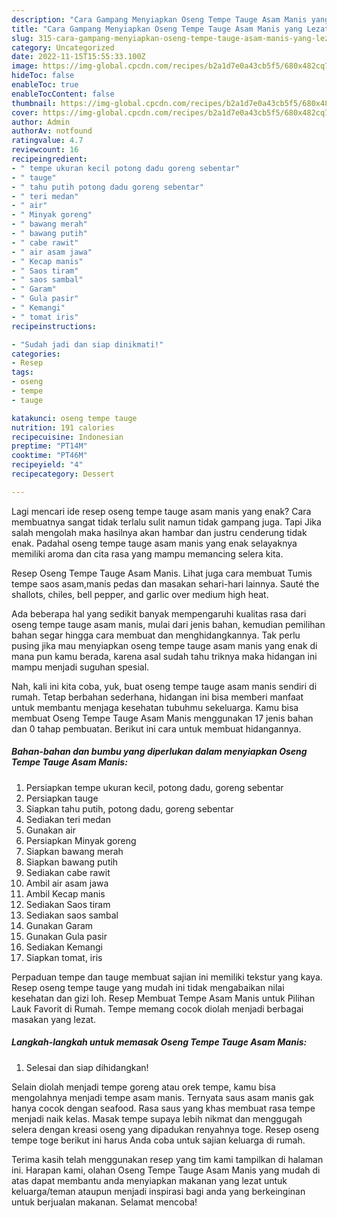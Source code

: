 ```yaml
---
description: "Cara Gampang Menyiapkan Oseng Tempe Tauge Asam Manis yang Lezat Sekali"
title: "Cara Gampang Menyiapkan Oseng Tempe Tauge Asam Manis yang Lezat Sekali"
slug: 315-cara-gampang-menyiapkan-oseng-tempe-tauge-asam-manis-yang-lezat-sekali
category: Uncategorized
date: 2022-11-15T15:55:33.100Z
image: https://img-global.cpcdn.com/recipes/b2a1d7e0a43cb5f5/680x482cq70/oseng-tempe-tauge-asam-manis-foto-resep-utama.jpg
hideToc: false
enableToc: true
enableTocContent: false
thumbnail: https://img-global.cpcdn.com/recipes/b2a1d7e0a43cb5f5/680x482cq70/oseng-tempe-tauge-asam-manis-foto-resep-utama.jpg
cover: https://img-global.cpcdn.com/recipes/b2a1d7e0a43cb5f5/680x482cq70/oseng-tempe-tauge-asam-manis-foto-resep-utama.jpg
author: Admin
authorAv: notfound
ratingvalue: 4.7
reviewcount: 16
recipeingredient:
- " tempe ukuran kecil potong dadu goreng sebentar"
- " tauge"
- " tahu putih potong dadu goreng sebentar"
- " teri medan"
- " air"
- " Minyak goreng"
- " bawang merah"
- " bawang putih"
- " cabe rawit"
- " air asam jawa"
- " Kecap manis"
- " Saos tiram"
- " saos sambal"
- " Garam"
- " Gula pasir"
- " Kemangi"
- " tomat iris"
recipeinstructions:

- "Sudah jadi dan siap dinikmati!"
categories:
- Resep
tags:
- oseng
- tempe
- tauge

katakunci: oseng tempe tauge 
nutrition: 191 calories
recipecuisine: Indonesian
preptime: "PT14M"
cooktime: "PT46M"
recipeyield: "4"
recipecategory: Dessert

---
```



Lagi mencari ide resep oseng tempe tauge asam manis yang enak? Cara membuatnya sangat tidak terlalu sulit namun tidak gampang juga. Tapi Jika salah mengolah maka hasilnya akan hambar dan justru cenderung tidak enak. Padahal oseng tempe tauge asam manis yang enak selayaknya memiliki aroma dan cita rasa yang mampu memancing selera kita.


Resep Oseng Tempe Tauge Asam Manis. Lihat juga cara membuat Tumis tempe saos asam,manis pedas dan masakan sehari-hari lainnya. Sauté the shallots, chiles, bell pepper, and garlic over medium high heat.

Ada beberapa hal yang sedikit banyak mempengaruhi kualitas rasa dari oseng tempe tauge asam manis, mulai dari jenis bahan, kemudian pemilihan bahan segar hingga cara membuat dan menghidangkannya. Tak perlu pusing jika mau menyiapkan oseng tempe tauge asam manis yang enak di mana pun kamu berada, karena asal sudah tahu triknya maka hidangan ini mampu menjadi suguhan spesial.


Nah, kali ini kita coba, yuk, buat oseng tempe tauge asam manis sendiri di rumah. Tetap berbahan sederhana, hidangan ini bisa memberi manfaat untuk membantu menjaga kesehatan tubuhmu sekeluarga. Kamu bisa membuat Oseng Tempe Tauge Asam Manis menggunakan 17 jenis bahan dan 0 tahap pembuatan. Berikut ini cara untuk membuat hidangannya.

<!--inarticleads1-->

##### Bahan-bahan dan bumbu yang diperlukan dalam menyiapkan Oseng Tempe Tauge Asam Manis:

1. Persiapkan  tempe ukuran kecil, potong dadu, goreng sebentar
1. Persiapkan  tauge
1. Siapkan  tahu putih, potong dadu, goreng sebentar
1. Sediakan  teri medan
1. Gunakan  air
1. Persiapkan  Minyak goreng
1. Siapkan  bawang merah
1. Siapkan  bawang putih
1. Sediakan  cabe rawit
1. Ambil  air asam jawa
1. Ambil  Kecap manis
1. Sediakan  Saos tiram
1. Sediakan  saos sambal
1. Gunakan  Garam
1. Gunakan  Gula pasir
1. Sediakan  Kemangi
1. Siapkan  tomat, iris


Perpaduan tempe dan tauge membuat sajian ini memiliki tekstur yang kaya. Resep oseng tempe tauge yang mudah ini tidak mengabaikan nilai kesehatan dan gizi loh. Resep Membuat Tempe Asam Manis untuk Pilihan Lauk Favorit di Rumah. Tempe memang cocok diolah menjadi berbagai masakan yang lezat. 

<!--inarticleads2-->

##### Langkah-langkah untuk memasak Oseng Tempe Tauge Asam Manis:


1. Selesai dan siap dihidangkan!

Selain diolah menjadi tempe goreng atau orek tempe, kamu bisa mengolahnya menjadi tempe asam manis. Ternyata saus asam manis gak hanya cocok dengan seafood. Rasa saus yang khas membuat rasa tempe menjadi naik kelas. Masak tempe supaya lebih nikmat dan menggugah selera dengan kreasi oseng yang dipadukan renyahnya toge. Resep oseng tempe toge berikut ini harus Anda coba untuk sajian keluarga di rumah. 

Terima kasih telah menggunakan resep yang tim kami tampilkan di halaman ini. Harapan kami, olahan Oseng Tempe Tauge Asam Manis yang mudah di atas dapat membantu anda menyiapkan makanan yang lezat untuk keluarga/teman ataupun menjadi inspirasi bagi anda yang berkeinginan untuk berjualan makanan. Selamat mencoba!
